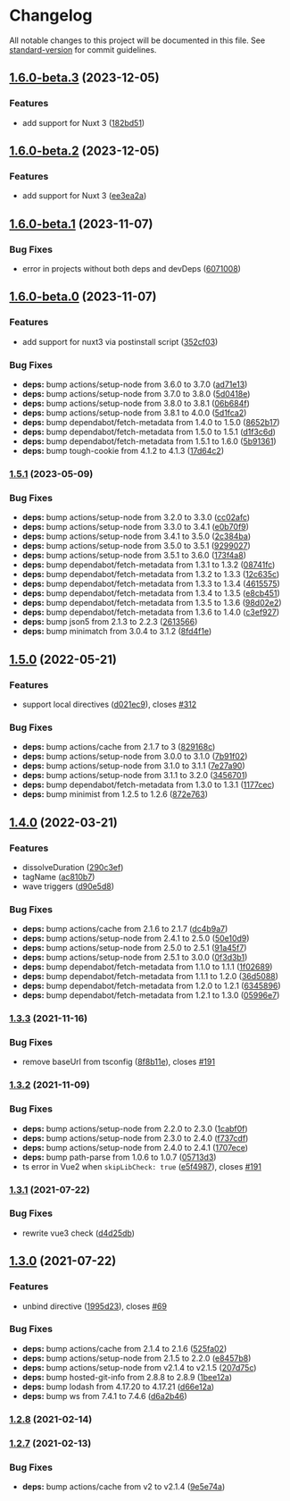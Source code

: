 # Changelog

All notable changes to this project will be documented in this file. See [standard-version](https://github.com/conventional-changelog/standard-version) for commit guidelines.

## [1.6.0-beta.3](https://github.com/justintaddei/v-wave/compare/v1.6.0-beta.1...v1.6.0-beta.3) (2023-12-05)


### Features

* add support for Nuxt 3 ([182bd51](https://github.com/justintaddei/v-wave/commits/182bd51d1b76728956d4bdfcabd4fbaa9450f9f6))

## [1.6.0-beta.2](https://github.com/justintaddei/v-wave/compare/v1.6.0-beta.1...v1.6.0-beta.2) (2023-12-05)


### Features

* add support for Nuxt 3 ([ee3ea2a](https://github.com/justintaddei/v-wave/commits/ee3ea2a522e09cf668c9284c0b159f9a4b8d779b))

## [1.6.0-beta.1](https://github.com/justintaddei/v-wave/compare/v1.6.0-beta.0...v1.6.0-beta.1) (2023-11-07)


### Bug Fixes

* error in projects without both deps and devDeps ([6071008](https://github.com/justintaddei/v-wave/commits/60710088cac620900990e90b5cb4b000aea068bd))

## [1.6.0-beta.0](https://github.com/justintaddei/v-wave/compare/v1.5.1...v1.6.0-beta.0) (2023-11-07)


### Features

* add support for nuxt3 via postinstall script ([352cf03](https://github.com/justintaddei/v-wave/commits/352cf035e5c41c2c73d840733e8230568bc4886d))


### Bug Fixes

* **deps:** bump actions/setup-node from 3.6.0 to 3.7.0 ([ad71e13](https://github.com/justintaddei/v-wave/commits/ad71e133ca626ed52f0bb011cc5f62de88f625f8))
* **deps:** bump actions/setup-node from 3.7.0 to 3.8.0 ([5d0418e](https://github.com/justintaddei/v-wave/commits/5d0418eff59606c869592f6a287afd8a51386295))
* **deps:** bump actions/setup-node from 3.8.0 to 3.8.1 ([06b684f](https://github.com/justintaddei/v-wave/commits/06b684fb9a4b7ee943abdc412c60835a1ba14e4e))
* **deps:** bump actions/setup-node from 3.8.1 to 4.0.0 ([5d1fca2](https://github.com/justintaddei/v-wave/commits/5d1fca28b3289aea937ff879c3d682443e9261ad))
* **deps:** bump dependabot/fetch-metadata from 1.4.0 to 1.5.0 ([8652b17](https://github.com/justintaddei/v-wave/commits/8652b177d6f95352f1b6ad015a5033a046864e29))
* **deps:** bump dependabot/fetch-metadata from 1.5.0 to 1.5.1 ([d1f3c6d](https://github.com/justintaddei/v-wave/commits/d1f3c6d32aa0f3c2cd9c71d1390bdb2e9b5c6513))
* **deps:** bump dependabot/fetch-metadata from 1.5.1 to 1.6.0 ([5b91361](https://github.com/justintaddei/v-wave/commits/5b91361a07399c9143bc133335f94d23c33f1dad))
* **deps:** bump tough-cookie from 4.1.2 to 4.1.3 ([17d64c2](https://github.com/justintaddei/v-wave/commits/17d64c22b5fef5ca66b0d341d61b9f85a835c6cd))

### [1.5.1](https://github.com/justintaddei/v-wave/compare/v1.5.0...v1.5.1) (2023-05-09)


### Bug Fixes

* **deps:** bump actions/setup-node from 3.2.0 to 3.3.0 ([cc02afc](https://github.com/justintaddei/v-wave/commits/cc02afca2e0796af9ce0883ba9a7fccaec32b2cf))
* **deps:** bump actions/setup-node from 3.3.0 to 3.4.1 ([e0b70f9](https://github.com/justintaddei/v-wave/commits/e0b70f9837ce4458aa1b8bfbd2fbb305583437d4))
* **deps:** bump actions/setup-node from 3.4.1 to 3.5.0 ([2c384ba](https://github.com/justintaddei/v-wave/commits/2c384ba1c2f39db8a554cc044aac1ba204f75707))
* **deps:** bump actions/setup-node from 3.5.0 to 3.5.1 ([9299027](https://github.com/justintaddei/v-wave/commits/9299027a12a1e7c591b75787e365b30bc4873ca2))
* **deps:** bump actions/setup-node from 3.5.1 to 3.6.0 ([173f4a8](https://github.com/justintaddei/v-wave/commits/173f4a8a00bce54822596113edb13ae886e6d732))
* **deps:** bump dependabot/fetch-metadata from 1.3.1 to 1.3.2 ([08741fc](https://github.com/justintaddei/v-wave/commits/08741fc835402fa7d2ae2e70ab90d85974ed2b6c))
* **deps:** bump dependabot/fetch-metadata from 1.3.2 to 1.3.3 ([12c635c](https://github.com/justintaddei/v-wave/commits/12c635ca0526fbe4ffc5f5a37d2936cd451e6f86))
* **deps:** bump dependabot/fetch-metadata from 1.3.3 to 1.3.4 ([4615575](https://github.com/justintaddei/v-wave/commits/461557594912f8a9f0ed2e4129cb005e1ad9433f))
* **deps:** bump dependabot/fetch-metadata from 1.3.4 to 1.3.5 ([e8cb451](https://github.com/justintaddei/v-wave/commits/e8cb451f0ef8190c70b9cc4e039d853232a97e2d))
* **deps:** bump dependabot/fetch-metadata from 1.3.5 to 1.3.6 ([98d02e2](https://github.com/justintaddei/v-wave/commits/98d02e214effe29a5aaca18fbff5ff39ea4e794a))
* **deps:** bump dependabot/fetch-metadata from 1.3.6 to 1.4.0 ([c3ef927](https://github.com/justintaddei/v-wave/commits/c3ef9270ff9b000a2761e3d79a6780c03e87086d))
* **deps:** bump json5 from 2.1.3 to 2.2.3 ([2613566](https://github.com/justintaddei/v-wave/commits/261356632c7e30a35e7a8cfeecc4415ef77098a8))
* **deps:** bump minimatch from 3.0.4 to 3.1.2 ([8fd4f1e](https://github.com/justintaddei/v-wave/commits/8fd4f1e89097998e275a3933389294f51ea6d6fd))

## [1.5.0](https://github.com/justintaddei/v-wave/compare/v1.4.0...v1.5.0) (2022-05-21)


### Features

* support local directives ([d021ec9](https://github.com/justintaddei/v-wave/commits/d021ec9b700eded869867c60c1df017fddc78d75)), closes [#312](https://github.com/justintaddei/v-wave/issues/312)


### Bug Fixes

* **deps:** bump actions/cache from 2.1.7 to 3 ([829168c](https://github.com/justintaddei/v-wave/commits/829168c408f3c30aad2dca741d70d7da8a6e737a))
* **deps:** bump actions/setup-node from 3.0.0 to 3.1.0 ([7b91f02](https://github.com/justintaddei/v-wave/commits/7b91f0287c83f3b364b8d47fc9e58ac46c79728e))
* **deps:** bump actions/setup-node from 3.1.0 to 3.1.1 ([7e27a90](https://github.com/justintaddei/v-wave/commits/7e27a9043d3b2a9f28bdd4c42a85ab01548d0276))
* **deps:** bump actions/setup-node from 3.1.1 to 3.2.0 ([3456701](https://github.com/justintaddei/v-wave/commits/345670135bd6cc944ede54286a97aecde76a6b4d))
* **deps:** bump dependabot/fetch-metadata from 1.3.0 to 1.3.1 ([1177cec](https://github.com/justintaddei/v-wave/commits/1177cec8959aeb61a947765b08e2e56cebb8d56d))
* **deps:** bump minimist from 1.2.5 to 1.2.6 ([872e763](https://github.com/justintaddei/v-wave/commits/872e7634b44ac1959c0d540faf33ed36da7d2c09))

## [1.4.0](https://github.com/justintaddei/v-wave/compare/v1.3.3...v1.4.0) (2022-03-21)


### Features

* dissolveDuration ([290c3ef](https://github.com/justintaddei/v-wave/commits/290c3efca9b4cbd03d549eb68eadd90295fc1555))
* tagName ([ac810b7](https://github.com/justintaddei/v-wave/commits/ac810b7859040854f9c3aa4cab9e006b6a69c093))
* wave triggers ([d90e5d8](https://github.com/justintaddei/v-wave/commits/d90e5d8adb0d73d962e73e28e8ce99aa7826fa11))


### Bug Fixes

* **deps:** bump actions/cache from 2.1.6 to 2.1.7 ([dc4b9a7](https://github.com/justintaddei/v-wave/commits/dc4b9a7ae0745ef473e910a884f11c81f8c59e76))
* **deps:** bump actions/setup-node from 2.4.1 to 2.5.0 ([50e10d9](https://github.com/justintaddei/v-wave/commits/50e10d9e646a16ebdc831f71708f8849e22eb42f))
* **deps:** bump actions/setup-node from 2.5.0 to 2.5.1 ([91a45f7](https://github.com/justintaddei/v-wave/commits/91a45f704b08434314dbba711d9c73171bc9e5ca))
* **deps:** bump actions/setup-node from 2.5.1 to 3.0.0 ([0f3d3b1](https://github.com/justintaddei/v-wave/commits/0f3d3b19821e07018c0bde66bd119e4717cce77b))
* **deps:** bump dependabot/fetch-metadata from 1.1.0 to 1.1.1 ([1f02689](https://github.com/justintaddei/v-wave/commits/1f02689f7b47887542c95e1a7983c00541d0a1f6))
* **deps:** bump dependabot/fetch-metadata from 1.1.1 to 1.2.0 ([36d5088](https://github.com/justintaddei/v-wave/commits/36d508831866cd69999c5d450da1b2ba9429a40a))
* **deps:** bump dependabot/fetch-metadata from 1.2.0 to 1.2.1 ([6345896](https://github.com/justintaddei/v-wave/commits/634589607e8c20fb169cf78fcafed177a9b55748))
* **deps:** bump dependabot/fetch-metadata from 1.2.1 to 1.3.0 ([05996e7](https://github.com/justintaddei/v-wave/commits/05996e7fb176ce3d2477fa3b111ee83971e0fa76))

### [1.3.3](https://github.com/justintaddei/v-wave/compare/v1.3.2...v1.3.3) (2021-11-16)


### Bug Fixes

* remove baseUrl from tsconfig ([8f8b11e](https://github.com/justintaddei/v-wave/commits/8f8b11ee1593d5381e70acb91452bfa66a6ac8ca)), closes [#191](https://github.com/justintaddei/v-wave/issues/191)

### [1.3.2](https://github.com/justintaddei/v-wave/compare/v1.3.1...v1.3.2) (2021-11-09)


### Bug Fixes

* **deps:** bump actions/setup-node from 2.2.0 to 2.3.0 ([1cabf0f](https://github.com/justintaddei/v-wave/commits/1cabf0f7d9ba0008bf07203001a9d115167ac743))
* **deps:** bump actions/setup-node from 2.3.0 to 2.4.0 ([f737cdf](https://github.com/justintaddei/v-wave/commits/f737cdfa6ece0edf76160e683687224b6d00064f))
* **deps:** bump actions/setup-node from 2.4.0 to 2.4.1 ([1707ece](https://github.com/justintaddei/v-wave/commits/1707ece66712c7d0ef5a3a79a85ff5548d191ed9))
* **deps:** bump path-parse from 1.0.6 to 1.0.7 ([05713d3](https://github.com/justintaddei/v-wave/commits/05713d305547c29eadb0bd577038358ecde97985))
* ts error in Vue2 when `skipLibCheck: true` ([e5f4987](https://github.com/justintaddei/v-wave/commits/e5f4987f970320452736784e31843e9ea35bb20a)), closes [#191](https://github.com/justintaddei/v-wave/issues/191)

### [1.3.1](https://github.com/justintaddei/v-wave/compare/v1.3.0...v1.3.1) (2021-07-22)


### Bug Fixes

* rewrite vue3 check ([d4d25db](https://github.com/justintaddei/v-wave/commits/d4d25db3fdded738bb42b6137dd95e6f8cb877e6))

## [1.3.0](https://github.com/justintaddei/v-wave/compare/v1.2.8...v1.3.0) (2021-07-22)


### Features

* unbind directive ([1995d23](https://github.com/justintaddei/v-wave/commits/1995d2327c313ac16285d20d5a413884d42357a2)), closes [#69](https://github.com/justintaddei/v-wave/issues/69)


### Bug Fixes

* **deps:** bump actions/cache from 2.1.4 to 2.1.6 ([525fa02](https://github.com/justintaddei/v-wave/commits/525fa0224fcc659dc8cd2d69f53a0a6bf1ab000c))
* **deps:** bump actions/setup-node from 2.1.5 to 2.2.0 ([e8457b8](https://github.com/justintaddei/v-wave/commits/e8457b82a3c9d445c0d2856b84c4515924761a64))
* **deps:** bump actions/setup-node from v2.1.4 to v2.1.5 ([207d75c](https://github.com/justintaddei/v-wave/commits/207d75ca827faa35f347b1a7eb5881a7bee23b5b))
* **deps:** bump hosted-git-info from 2.8.8 to 2.8.9 ([1bee12a](https://github.com/justintaddei/v-wave/commits/1bee12a264949de430e6733a7d71677aeb1e0fee))
* **deps:** bump lodash from 4.17.20 to 4.17.21 ([d66e12a](https://github.com/justintaddei/v-wave/commits/d66e12a5185c494beae135eaebd34382d191c867))
* **deps:** bump ws from 7.4.1 to 7.4.6 ([d6a2b46](https://github.com/justintaddei/v-wave/commits/d6a2b46f5ed49eaa035d391e8fe41c4459a617b5))


### [1.2.8](https://github.com/justintaddei/v-wave/compare/v1.2.7...v1.2.8) (2021-02-14)

### [1.2.7](https://github.com/justintaddei/v-wave/compare/v1.2.6...v1.2.7) (2021-02-13)


### Bug Fixes

* **deps:** bump actions/cache from v2 to v2.1.4 ([9e5e74a](https://github.com/justintaddei/v-wave/commits/9e5e74a06b5afe4964228c4b314be39f01df3c15))
